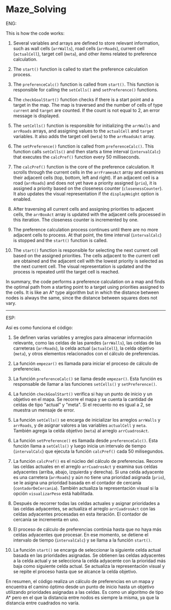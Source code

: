 # Maze_Solving

ENG:

This is how the code works:

1. Several variables and arrays are defined to store relevant information, such as wall cells (`arrWalls`), road cells (`arrRoads`), current cell (`actualCell`), target cell (`meta`), and other items related to preference calculation.

2. The `start()` function is called to start the preference calculation process.

3. The `preferenceCalc()` function is called from `start()`. This function is responsible for calling the `setCells()` and `setPreference()` functions.

4. The `checkGoalStart()` function checks if there is a start point and a target in the map. The map is traversed and the number of cells of type `current` and `target` are counted. If the count is not equal to 2, an error message is displayed.

5. The `setCells()` function is responsible for initializing the `arrWalls` and `arrRoads` arrays, and assigning values to the `actualCell` and `target` variables. It also adds the target cell (`meta`) to the `arrRoadsAct` array.

6. The `setPreference()` function is called from `preferenceCalc()`. This function calls `setCells()` and then starts a time interval (`intervalCalc`) that executes the `calcPref()` function every 50 milliseconds.

7. The `calcPref()` function is the core of the preference calculation. It scrolls through the current cells in the `arrFramesAct` array and examines their adjacent cells (top, bottom, left and right). If an adjacent cell is a road (`arrRoads`) and does not yet have a priority assigned (`prio`), it is assigned a priority based on the closeness counter (`closenessCounter`). It also updates the visual representation if the `displayWeight` option is enabled.

8. After traversing all current cells and assigning priorities to adjacent cells, the `arrBoxAct` array is updated with the adjacent cells processed in this iteration. The closeness counter is incremented by one.

9. The preference calculation process continues until there are no more adjacent cells to process. At that point, the time interval (`intervalCalc`) is stopped and the `start()` function is called.

10. The `start()` function is responsible for selecting the next current cell based on the assigned priorities. The cells adjacent to the current cell are obtained and the adjacent cell with the lowest priority is selected as the next current cell. The visual representation is updated and the process is repeated until the target cell is reached.

In summary, the code performs a preference calculation on a map and finds the optimal path from a starting point to a target using priorities assigned to the cells. It is like an A* type algorithm but in which the distance between nodes is always the same, since the distance between squares does not vary.


-------------------------------------------------------------------------------------


ESP:

Así es como funciona el código:

1. Se definen varias variables y arreglos para almacenar información relevante, como las celdas de las paredes (`arrWalls`), las celdas de las carreteras (`arrRoads`), la celda actual (`actualCell`), la celda objetivo (`meta`), y otros elementos relacionados con el cálculo de preferencias.

2. La función `empezar()` es llamada para iniciar el proceso de cálculo de preferencias.

3. La función `preferenceCalc()` se llama desde `empezar()`. Esta función es responsable de llamar a las funciones `setCells()` y `setPreference()`.

4. La función `checkGoalStart()` verifica si hay un punto de inicio y un objetivo en el mapa. Se recorre el mapa y se cuenta la cantidad de celdas de tipo "actual" y "meta". Si el recuento no es igual a 2, se muestra un mensaje de error.

5. La función `setCells()` se encarga de inicializar los arreglos `arrWalls` y `arrRoads`, y de asignar valores a las variables `actualCell` y `meta`. También agrega la celda objetivo (`meta`) al arreglo `arrCuadrosAct`.

6. La función `setPreference()` es llamada desde `preferenceCalc()`. Esta función llama a `setCells()` y luego inicia un intervalo de tiempo (`intervalCalc`) que ejecuta la función `calcPref()` cada 50 milisegundos.

7. La función `calcPref()` es el núcleo del cálculo de preferencias. Recorre las celdas actuales en el arreglo `arrCuadrosAct` y examina sus celdas adyacentes (arriba, abajo, izquierda y derecha). Si una celda adyacente es una carretera (`arrRoads`) y aún no tiene una prioridad asignada (`prio`), se le asigna una prioridad basada en el contador de cercanía (`contadorDeCercania`). También actualiza la representación visual si la opción `visualizarPeso` está habilitada.

8. Después de recorrer todas las celdas actuales y asignar prioridades a las celdas adyacentes, se actualiza el arreglo `arrCuadrosAct` con las celdas adyacentes procesadas en esta iteración. El contador de cercanía se incrementa en uno.

9. El proceso de cálculo de preferencias continúa hasta que no haya más celdas adyacentes que procesar. En ese momento, se detiene el intervalo de tiempo (`intervalCalc`) y se llama a la función `start()`.

10. La función `start()` se encarga de seleccionar la siguiente celda actual basada en las prioridades asignadas. Se obtienen las celdas adyacentes a la celda actual y se selecciona la celda adyacente con la prioridad más baja como siguiente celda actual. Se actualiza la representación visual y se repite el proceso hasta que se alcance la celda objetivo.

En resumen, el código realiza un cálculo de preferencias en un mapa y encuentra el camino óptimo desde un punto de inicio hasta un objetivo utilizando prioridades asignadas a las celdas. Es como un algoritmo de tipo A* pero en el que la distancia entre nodos es siempre la misma, ya que la distancia entre cuadrados no varía.
